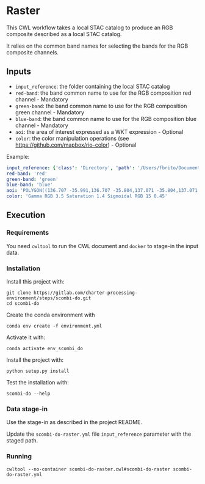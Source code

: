 # Raster

This CWL workflow takes a local STAC catalog to produce an RGB composite described as a local STAC catalog.

It relies on the common band names for selecting the bands for the RGB composite channels.

## Inputs

* `input_reference`: the folder containing the local STAC catalog
* `red-band`: the band common name to use for the RGB composition red channel - Mandatory
* `green-band`: the band common name to use for the RGB composition green channel - Mandatory
* `blue-band`: the band common name to use for the RGB composition blue channel - Mandatory
* `aoi`: the area of interest expressed as a WKT expression - Optional
* `color`: the color manipulation operations (see https://github.com/mapbox/rio-color) - Optional

Example:

```yaml
input_reference: {'class': 'Directory', 'path': '/Users/fbrito/Documents/scombi-do/docker_tmpxcy75c4k/'}
red-band: 'red'
green-band: 'green'
blue-band: 'blue'
aoi: 'POLYGON((136.707 -35.991,136.707 -35.804,137.071 -35.804,137.071 -35.991,136.707 -35.991))'
color: 'Gamma RGB 3.5 Saturation 1.4 Sigmoidal RGB 15 0.45'
```

## Execution 

### Requirements

You need `cwltool` to run the CWL document and `docker` to stage-in the input data. 

### Installation

Install this project with:

```console
git clone https://gitlab.com/charter-processing-environment/steps/scombi-do.git
cd scombi-do
```

Create the conda environment with

```console
conda env create -f environment.yml
```

Activate it with:

```console
conda activate env_scombi_do
```

Install the project with: 

```console
python setup.py install
```

Test the installation with:

```console
scombi-do --help
```

### Data stage-in

Use the stage-in as described in the project README.

Update the `scombi-do-raster.yml` file `input_reference` parameter with the staged path.

### Running

```console
cwltool --no-container scombi-do-raster.cwl#scombi-do-raster scombi-do-raster.yml
``` 
